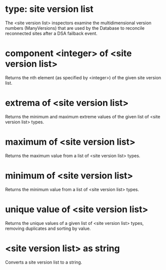 # type: site version list

The &lt;site version list&gt; inspectors examine the multidimensional version numbers (ManyVersions) that are used by the Database to reconcile reconnected sites after a DSA failback event.

# component &lt;integer&gt; of &lt;site version list&gt;

Returns the nth element (as specified by &lt;integer&gt;) of the given site version list.

# extrema of &lt;site version list&gt;

Returns the minimum and maximum extreme values of the given list of &lt;site version list&gt; types.

# maximum of &lt;site version list&gt;

Returns the maximum value from a list of &lt;site version list&gt; types.

# minimum of &lt;site version list&gt;

Returns the minimum value from a list of &lt;site version list&gt; types.

# unique value of &lt;site version list&gt;

Returns the unique values of a given list of &lt;site version list&gt; types, removing duplicates and sorting by value.

# &lt;site version list&gt; as string

Converts a site version list to a string.
